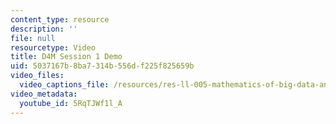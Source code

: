 ```yaml
---
content_type: resource
description: ''
file: null
resourcetype: Video
title: D4M Session 1 Demo
uid: 5037167b-8ba7-314b-556d-f225f825659b
video_files:
  video_captions_file: /resources/res-ll-005-mathematics-of-big-data-and-machine-learning-january-iap-2020/lecture-notes/d4m-session-1-demo/5RqTJWf1l_A.vtt
video_metadata:
  youtube_id: 5RqTJWf1l_A
---
```

